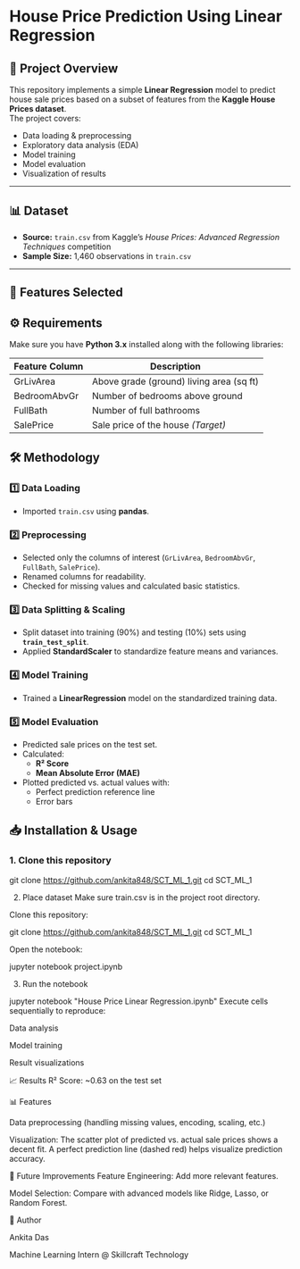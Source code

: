 # House Price Prediction Using Linear Regression

## 📌 Project Overview
This repository implements a simple **Linear Regression** model to predict house sale prices based on a subset of features from the **Kaggle House Prices dataset**.  
The project covers:
- Data loading & preprocessing
- Exploratory data analysis (EDA)
- Model training
- Model evaluation
- Visualization of results

---

## 📊 Dataset
- **Source:** `train.csv` from Kaggle’s *House Prices: Advanced Regression Techniques* competition  
- **Sample Size:** 1,460 observations in `train.csv`

---


## 🧮 Features Selected

## ⚙️ Requirements

Make sure you have **Python 3.x** installed along with the following libraries:


| Feature Column   | Description                                         
|------------------|-------------------------------------------
| GrLivArea        | Above grade (ground) living area (sq ft)              
| BedroomAbvGr     | Number of bedrooms above ground                       
| FullBath         | Number of full bathrooms                              
| SalePrice        | Sale price of the house *(Target)*                    



## 🛠 Methodology

### 1️⃣ Data Loading
- Imported `train.csv` using **pandas**.

### 2️⃣ Preprocessing
- Selected only the columns of interest (`GrLivArea`, `BedroomAbvGr`, `FullBath`, `SalePrice`).
- Renamed columns for readability.
- Checked for missing values and calculated basic statistics.

### 3️⃣ Data Splitting & Scaling
- Split dataset into training (90%) and testing (10%) sets using **`train_test_split`**.
- Applied **StandardScaler** to standardize feature means and variances.

### 4️⃣ Model Training
- Trained a **LinearRegression** model on the standardized training data.

### 5️⃣  Model Evaluation
- Predicted sale prices on the test set.
- Calculated:
  - **R² Score**
  - **Mean Absolute Error (MAE)**
- Plotted predicted vs. actual values with:
  - Perfect prediction reference line
  - Error bars


## 📥 Installation & Usage

### 1. Clone this repository


git clone https://github.com/ankita848/SCT_ML_1.git
cd SCT_ML_1

2. Place dataset
Make sure train.csv is in the project root directory.


Clone this repository:

git clone https://github.com/ankita848/SCT_ML_1.git
cd SCT_ML_1

Open the notebook:

jupyter notebook project.ipynb


3. Run the notebook

jupyter notebook "House Price Linear Regression.ipynb"
Execute cells sequentially to reproduce:

Data analysis

Model training

Result visualizations

📈 Results
R² Score: ~0.63 on the test set

📊 Features

Data preprocessing (handling missing values, encoding, scaling, etc.)


Visualization: The scatter plot of predicted vs. actual sale prices shows a decent fit.
A perfect prediction line (dashed red) helps visualize prediction accuracy.

🔮 Future Improvements
Feature Engineering: Add more relevant features.

Model Selection: Compare with advanced models like Ridge, Lasso, or Random Forest.



👤 Author

Ankita Das

Machine Learning Intern @ Skillcraft Technology



